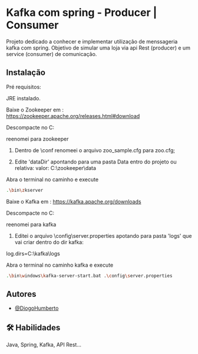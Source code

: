 
# Kafka com spring - Producer | Consumer

Projeto dedicado a conhecer e implementar utilização de menssageria kafka com spring. Objetivo de simular uma loja via api Rest (producer) e um service (consumer) de comunicação.




## Instalação

Pré requisitos:

JRE instalado.

Baixe o Zookeeper  em :  https://zookeeper.apache.org/releases.html#download

Descompacte no C: 

reenomei para zookeeper

1. Dentro de \conf renomeei o arquivo zoo_sample.cfg para zoo.cfg;

2. Edite 'dataDir' apontando para uma pasta Data entro do projeto ou relativa:
valor: C:\\zookeeper\\data

Abra o terminal no caminho e execute

```bash
.\bin\zkserver
```

Baixe o Kafka em : https://kafka.apache.org/downloads

Descompacte no C: 

reenomei para kafka

1. Editei o arquivo \config\server.properties apotando para pasta 'logs' que vai criar dentro do dir kafka:

log.dirs=C:\\kafka\\logs

Abra o terminal no caminho kafka e execute
```bash
.\bin\windows\kafka-server-start.bat .\config\server.properties
```
## Autores

- [@DiogoHumberto](https://www.github.com/DiogoHumberto)


## 🛠 Habilidades
Java, Spring, Kafka, API Rest...

